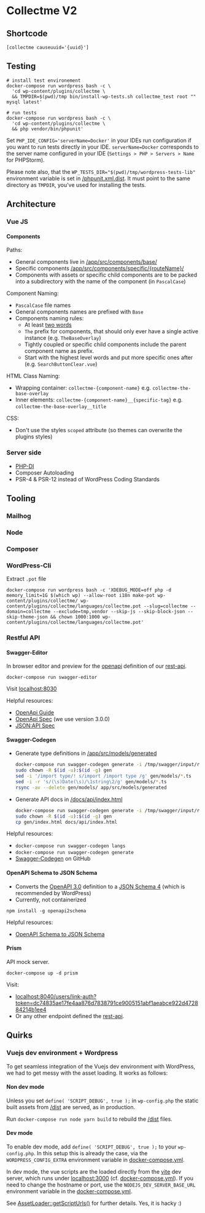 # Collectme V2

## Shortcode

```
[collectme causeuuid='{uuid}']
```

## Testing

```
# install test environement
docker-compose run wordpress bash -c \
  'cd wp-content/plugins/collectme \
  && TMPDIR=$(pwd)/tmp bin/install-wp-tests.sh collectme_test root "" mysql latest'

# run tests
docker-compose run wordpress bash -c \
  'cd wp-content/plugins/collectme \
  && php vendor/bin/phpunit'
```

Set `PHP_IDE_CONFIG='serverName=Docker'` in your IDEs run configuration if you want to run tests directly in your IDE.
`serverName=Docker` corresponds to the server name configured in your IDE (`Settings > PHP > Servers > Name` for
PHPStorm).

Please note also, that the `WP_TESTS_DIR="$(pwd)/tmp/wordpress-tests-lib"` environment variable is set in 
[/phpunit.xml.dist](phpunit.xml.dist). It must point to the same directory as `TMPDIR`, you've used for installing the 
tests.

## Architecture

### Vue JS

#### Components

Paths:

- General components live in [/app/src/components/base/](/app/src/components/base)
- Specific components [/app/src/components/specific/{routeName}/](/app/src/components/specific)
- Components with assets or specific child components are to be packed into a subdirectory with the name of the
  component (in `PascalCase`)

Component Naming:

- `PascalCase` file names
- General components names are prefixed with `Base`
- Components naming rules:
    - At least [two words](https://vuejs.org/style-guide/rules-essential.html#use-multi-word-component-names)
    - `The` prefix for components, that should only ever have a single active instance (e.g. `TheBaseOverlay`)
    - Tightly coupled or specific child components include the parent component name as prefix.
    - Start with the highest level words and put more specific ones after (e.g. `SearchButtonClear.vue`)

HTML Class Naming:

- Wrapping container: `collectme-{component-name}` e.g. `collectme-the-base-overlay`
- Inner elements: `collectme-{component-name}__{specific-tag}` e.g. `collectme-the-base-overlay__title`

CSS:

- Don't use the styles `scoped` attribute (so themes can overwrite the plugins styles)

### Server side

- [PHP-DI](https://php-di.org/)
- Composer Autoloading
- PSR-4 & PSR-12 instead of WordPress Coding Standards

## Tooling

### Mailhog

### Node

### Composer

### WordPress-Cli

Extract `.pot` file
```
docker-compose run wordpress bash -c 'XDEBUG_MODE=off php -d memory_limit=1G $(which wp) --allow-root i18n make-pot wp-content/plugins/collectme/ wp-content/plugins/collectme/languages/collectme.pot --slug=collectme --domain=collectme --exclude=tmp,vendor --skip-js --skip-block-json --skip-theme-json && chown 1000:1000 wp-content/plugins/collectme/languages/collectme.pot'
```

### Restful API

#### Swagger-Editor

In browser editor and preview for the [openapi](https://www.openapis.org)
definition of our [rest-api](/docs/api/rest-api.yaml).

```
docker-compose run swagger-editor
```

Visit [localhost:8030](http://localhost:8030)

Helpful resources:

- [OpenApi Guide](https://swagger.io/docs/specification/about/)
- [OpenApi Spec](https://spec.openapis.org/oas/v3.0.0) (we use version 3.0.0)
- [JSON:API Spec](https://jsonapi.org/format/1.0/)

#### Swagger-Codegen

- Generate type definitions in [/app/src/models/generated](/app/src/models/generated)
  ```bash
  docker-compose run swagger-codegen generate -i /tmp/swagger/input/rest-api.yaml -o /tmp/swagger/output -l typescript-axios
  sudo chown -R $(id -u):$(id -g) gen
  sed -i '/import type/! s/import /import type /g' gen/models/*.ts
  sed -i -r 's/(\s)Date(\s)/\1string\2/g' gen/models/*.ts
  rsync -av --delete gen/models/ app/src/models/generated
  ```
- Generate API docs in [/docs/api/index.html](/docs/api/index.html)
  ```bash
  docker-compose run swagger-codegen generate -i /tmp/swagger/input/rest-api.yaml -o /tmp/swagger/output -l html2 
  sudo chown -R $(id -u):$(id -g) gen
  cp gen/index.html docs/api/index.html 
  ```

Helpful resources:

- `docker-compose run swagger-codegen langs`
- `docker-compose run swagger-codegen generate`
- [Swagger-Codegen](https://github.com/swagger-api/swagger-codegen) on GitHub

#### OpenAPI Schema to JSON Schema

- Converts the [OpenAPI 3.0](https://spec.openapis.org/oas/v3.0.3.html) definition to
  a [JSON Schema 4](http://json-schema.org/specification-links.html#draft-4) (which is recommended by WordPress)
- Currently, not containerized

```
npm install -g openapi2schema
```

Helpful resources:

- [OpenAPI Schema to JSON Schema](https://github.com/openapi-contrib/openapi-schema-to-json-schema)

#### Prism

API mock server.

```
docker-compose up -d prism
```

Visit:

- [localhost:8040/users/link-auth?token=dc74835ae17fe4aa876d7838791ce9005151abf1aeabce922d472884214b1ee4](http://localhost:8040/users/link-auth?token=dc74835ae17fe4aa876d7838791ce9005151abf1aeabce922d472884214b1ee4)
- Or any other endpoint defined the [rest-api](/docs/api/rest-api.yaml).

## Quirks

### Vuejs dev environment + Wordpress

To get seamless integration of the Vuejs dev environment with WordPress, we had to get messy with the asset loading. It
works as follows:

#### Non dev mode

Unless you set `define( 'SCRIPT_DEBUG', true );` in `wp-config.php` the static built assets from [/dist](/dist) are
served, as in production.

Run `docker-compose run node yarn build` to rebuild the [/dist](/dist) files.

#### Dev mode

To enable dev mode, add `define( 'SCRIPT_DEBUG', true );` to your `wp-config.php`. In this setup this is already the
case, via the `WORDPRESS_CONFIG_EXTRA` environment variable in [docker-compose.yml](/docker-compose.yml).

In dev mode, the vue scripts are the loaded directly from the [vite](https://vitejs.dev/) dev server, which runs under
[localhost:3000](http://localhost:3000) (cf. [docker-compose.yml](/docker-compose.yml)). If you need to change the
hostname or port, use the `NODEJS_DEV_SERVER_BASE_URL` environment variable in
the [docker-compose.yml](/docker-compose.yml).

See [AssetLoader::getScriptUrls()](/src/Misc/AssetLoader.php) for further details. Yes, it is hacky :)